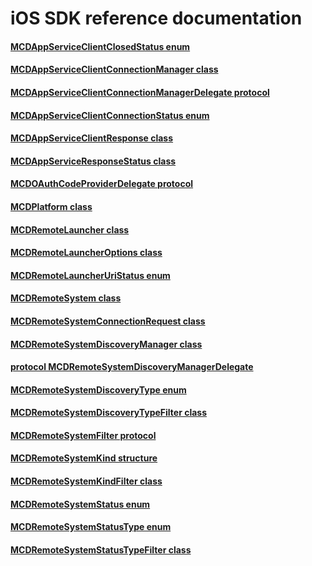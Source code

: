 # iOS SDK reference documentation

#### [MCDAppServiceClientClosedStatus enum](MCDAppServiceClientClosedStatus.md)
#### [MCDAppServiceClientConnectionManager class](MCDAppServiceClientConnectionManager.md)
#### [MCDAppServiceClientConnectionManagerDelegate protocol](MCDAppServiceClientConnectionManagerDelegate.md)
#### [MCDAppServiceClientConnectionStatus enum](MCDAppServiceClientConnectionStatus.md)
#### [MCDAppServiceClientResponse class](MCDAppServiceClientResponse.md)
#### [MCDAppServiceResponseStatus class](MCDAppServiceResponseStatus.md)
#### [MCDOAuthCodeProviderDelegate protocol](MCDOAuthCodeProviderDelegate.md)
#### [MCDPlatform class](MCDPlatform.md)
#### [MCDRemoteLauncher class](MCDRemoteLauncher.md)
#### [MCDRemoteLauncherOptions class](MCDRemoteLauncherOptions.md)
#### [MCDRemoteLauncherUriStatus enum](MCDRemoteLauncherUriStatus.md)
#### [MCDRemoteSystem class](MCDRemoteSystem.md)
#### [MCDRemoteSystemConnectionRequest class](MCDRemoteSystemConnectionRequest.md)
#### [MCDRemoteSystemDiscoveryManager class](MCDRemoteSystemDiscoveryManager.md)
#### [protocol MCDRemoteSystemDiscoveryManagerDelegate](MCDRemoteSystemDiscoveryManagerDelegate.md)
#### [MCDRemoteSystemDiscoveryType enum](MCDRemoteSystemDiscoveryType.md)
#### [MCDRemoteSystemDiscoveryTypeFilter class](MCDRemoteSystemDiscoveryTypeFilter.md)
#### [MCDRemoteSystemFilter protocol](MCDRemoteSystemFilter.md)
#### [MCDRemoteSystemKind structure](MCDRemoteSystemKind.md)
#### [MCDRemoteSystemKindFilter class](MCDRemoteSystemKindFilter.md)
#### [MCDRemoteSystemStatus enum](MCDRemoteSystemStatus.md)
#### [MCDRemoteSystemStatusType enum](MCDRemoteSystemStatusType.md)
#### [MCDRemoteSystemStatusTypeFilter class](MCDRemoteSystemStatusTypeFilter.md)